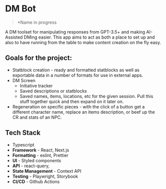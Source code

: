 # DM Bot
> *Name in progress

A DM toolset for manipulating responses from GPT-3.5+ and making AI-Assisted DMing easier. This app aims to act as both a place to set up and also to have running from the table to make content creation on the fly easy.

## Goals for the project:
- Statblock creation - ready and formatted statblocks as well as exportable data in a number of formats for use in external apps.
- DM Screen
    - Initiative tracker
    - Saved descriptions or statblocks
    - Saved names, items, locations, etc for the given session. Pull this stuff together quick and then expand on it later on.
- Regeneration on specific pieces - with the click of a button get a different character name, replace an items description, or beef up the CR and stats of an NPC.

## Tech Stack
- Typescript
- **Framework** - React, Next.js
- **Formatting** - eslint, Prettier
- **UI** - Styled components
- **API** - react-query, 
- **State Management** - Context API
- **Testing** - Playwright, Storybook
- **CI/CD** - Github Actions
